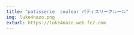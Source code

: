 ```yaml
---
title: "patisserie  couleur パティスリークルール"
img: luke4nazo.png
exturl: https://luke4nazo.web.fc2.com
---
```

